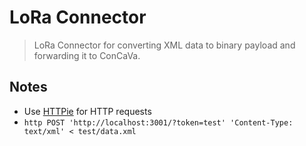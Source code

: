 # LoRa Connector

> LoRa Connector for converting XML data to binary payload and forwarding it to ConCaVa.

## Notes

- Use [HTTPie](https://github.com/jkbrzt/httpie) for HTTP requests
- `http POST 'http://localhost:3001/?token=test' 'Content-Type: text/xml' < test/data.xml`
